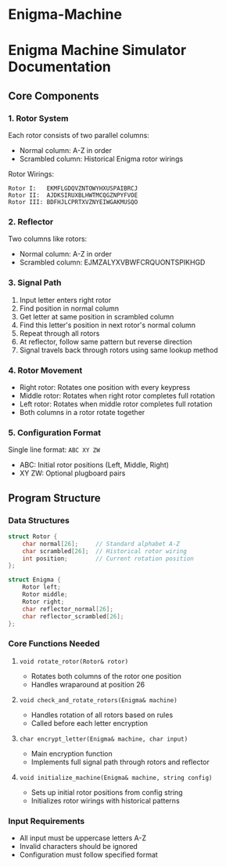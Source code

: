 # Enigma-Machine
# Enigma Machine Simulator Documentation

## Core Components

### 1. Rotor System
Each rotor consists of two parallel columns:
- Normal column: A-Z in order
- Scrambled column: Historical Enigma rotor wirings

Rotor Wirings:
```
Rotor I:   EKMFLGDQVZNTOWYHXUSPAIBRCJ
Rotor II:  AJDKSIRUXBLHWTMCQGZNPYFVOE
Rotor III: BDFHJLCPRTXVZNYEIWGAKMUSQO
```

### 2. Reflector
Two columns like rotors:
- Normal column: A-Z in order
- Scrambled column: EJMZALYXVBWFCRQUONTSPIKHGD

### 3. Signal Path
1. Input letter enters right rotor
2. Find position in normal column
3. Get letter at same position in scrambled column
4. Find this letter's position in next rotor's normal column
5. Repeat through all rotors
6. At reflector, follow same pattern but reverse direction
7. Signal travels back through rotors using same lookup method

### 4. Rotor Movement
- Right rotor: Rotates one position with every keypress
- Middle rotor: Rotates when right rotor completes full rotation
- Left rotor: Rotates when middle rotor completes full rotation
- Both columns in a rotor rotate together

### 5. Configuration Format
Single line format: `ABC XY ZW`
- ABC: Initial rotor positions (Left, Middle, Right)
- XY ZW: Optional plugboard pairs

## Program Structure

### Data Structures
```cpp
struct Rotor {
    char normal[26];     // Standard alphabet A-Z
    char scrambled[26];  // Historical rotor wiring
    int position;        // Current rotation position
};

struct Enigma {
    Rotor left;
    Rotor middle;
    Rotor right;
    char reflector_normal[26];
    char reflector_scrambled[26];
};
```

### Core Functions Needed
1. `void rotate_rotor(Rotor& rotor)`
   - Rotates both columns of the rotor one position
   - Handles wraparound at position 26

2. `void check_and_rotate_rotors(Enigma& machine)`
   - Handles rotation of all rotors based on rules
   - Called before each letter encryption

3. `char encrypt_letter(Enigma& machine, char input)`
   - Main encryption function
   - Implements full signal path through rotors and reflector

4. `void initialize_machine(Enigma& machine, string config)`
   - Sets up initial rotor positions from config string
   - Initializes rotor wirings with historical patterns

### Input Requirements
- All input must be uppercase letters A-Z
- Invalid characters should be ignored
- Configuration must follow specified format

